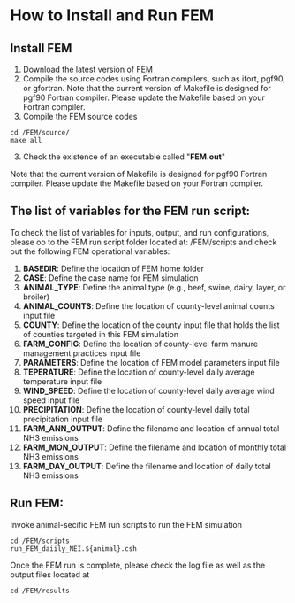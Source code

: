 # How to Install and Run FEM

## Install FEM

1. Download the latest version of [FEM](https://github.com/bokhaeng/FEM)
2. Compile the source codes using Fortran compilers, such as ifort, pgf90, or gfortran. Note that the current version of Makefile is designed for pgf90 Fortran compiler. Please update the Makefile based on your Fortran compiler.
3. Compile the FEM source codes
```
cd /FEM/source/
make all
```
3. Check the existence of an executable called "**FEM.out**"

Note that the current version of Makefile is designed for pgf90 Fortran compiler. Please update the Makefile based on your Fortran compiler.


## The list of variables for the FEM run script:
To check the list of variables for inputs, output, and run configurations, please oo to the FEM run script folder located at: /FEM/scripts and check out the following FEM operational variables:

1. **BASEDIR**: Define the location of FEM home folder
2. **CASE**: Define the case name for FEM simulation
3. **ANIMAL_TYPE**: Define the animal type (e.g., beef, swine, dairy, layer, or broiler)
4. **ANIMAL_COUNTS**: Define the location of county-level animal counts input file
5. **COUNTY**: Define the location of the county input file that holds the list of counties targeted in this FEM simulation
6. **FARM_CONFIG**: Define the location of county-level farm manure management practices input file
7. **PARAMETERS**: Define the location of FEM model parameters input file
8. **TEPERATURE**: Define the location of county-level daily average temperature input file
9. **WIND_SPEED**: Define the location of county-level daily average wind speed input file
10. **PRECIPITATION**: Define the location of county-level daily total precipitation input file
11. **FARM_ANN_OUTPUT**: Define the filename and location of annual total NH3 emissions  
12. **FARM_MON_OUTPUT**: Define the filename and location of monthly total NH3 emissions
14. **FARM_DAY_OUTPUT**: Define the filename and location of daily total NH3 emissions

## Run FEM:
Invoke animal-secific FEM run scripts to run the FEM simulation


```
cd /FEM/scripts
run_FEM_daiily_NEI.${animal}.csh
```

Once the FEM run is complete, please check the log file as well as the output files located at

```
cd /FEM/results
```
